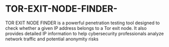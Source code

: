# TOR-EXIT-NODE-FINDER-
TOR EXIT NODE FINDER is a powerful penetration testing tool designed to check whether a given IP address belongs to a Tor exit node. It also provides detailed IP information to help cybersecurity professionals analyze network traffic and potential anonymity risks
